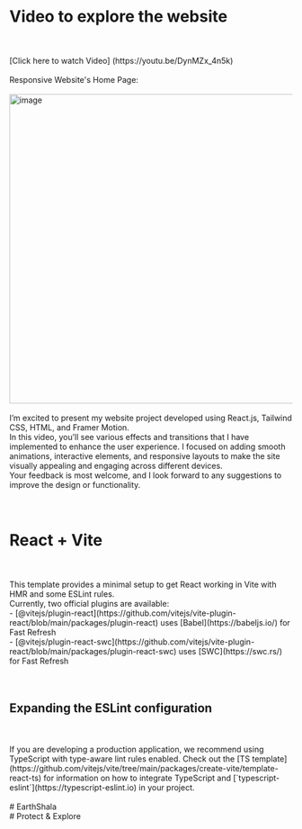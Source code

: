 # Video to explore the website
<br>
<br>
[Click here to watch Video] (https://youtu.be/DynMZx_4n5k)
<br>
<br>
Responsive Website's Home Page:
<br>
<br>
<img width="600" height="550" alt="image" src="https://github.com/user-attachments/assets/ec5d92be-07ae-47d9-b339-cc063d0cb3ae" />
<br>
<br>
I’m excited to present my website project developed using React.js, Tailwind CSS, HTML, and Framer Motion.
<br>
In this video, you’ll see various effects and transitions that I have implemented to enhance the user experience. I focused on adding smooth animations, interactive elements, and responsive layouts to make the site visually appealing and engaging across different devices.
<br>
Your feedback is most welcome, and I look forward to any suggestions to improve the design or functionality.

<br>
<br>
<br>

# React + Vite
<br>
<br>
This template provides a minimal setup to get React working in Vite with HMR and some ESLint rules.
<br>
Currently, two official plugins are available:
<br>
- [@vitejs/plugin-react](https://github.com/vitejs/vite-plugin-react/blob/main/packages/plugin-react) uses [Babel](https://babeljs.io/) for Fast Refresh
<br>
- [@vitejs/plugin-react-swc](https://github.com/vitejs/vite-plugin-react/blob/main/packages/plugin-react-swc) uses [SWC](https://swc.rs/) for Fast Refresh

<br>
<br>
<br>

## Expanding the ESLint configuration
<br>
<br>
If you are developing a production application, we recommend using TypeScript with type-aware lint rules enabled. Check out the [TS template](https://github.com/vitejs/vite/tree/main/packages/create-vite/template-react-ts) for information on how to integrate TypeScript and [`typescript-eslint`](https://typescript-eslint.io) in your project.
<br>
<br>
#   EarthShala
<br>
 #  Protect & Explore
